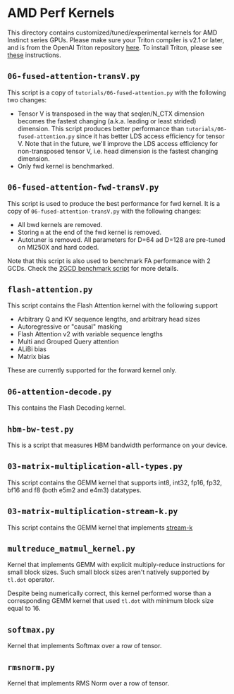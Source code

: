 # AMD Perf Kernels

This directory contains customized/tuned/experimental kernels for AMD Instinct series GPUs.
Please make sure your Triton compiler is v2.1 or later, and is from the OpenAI Triton repository
[here](https://github.com/openai/triton). To install Triton, please see
[these](https://github.com/openai/triton/tree/main?tab=readme-ov-file#install-from-source) instructions.

## `06-fused-attention-transV.py`

This script is a copy of `tutorials/06-fused-attention.py` with the following
two changes:

- Tensor V is transposed in the way that seqlen/N_CTX dimension becomes the
fastest changing (a.k.a. leading or least strided) dimension.
This script produces better performance than `tutorials/06-fused-attention.py`
since it has better LDS access efficiency for tensor V.
Note that in the future, we'll improve the LDS access efficiency for
non-transposed tensor V, i.e. head dimension is the fastest changing dimension.
- Only fwd kernel is benchmarked.

## `06-fused-attention-fwd-transV.py`

This script is used to produce the best performance for fwd kernel.
It is a copy of `06-fused-attention-transV.py` with the following
changes:

- All bwd kernels are removed.
- Storing `m` at the end of the fwd kernel is removed.
- Autotuner is removed. All parameters for D=64 ad D=128 are pre-tuned
on MI250X and hard coded.

Note that this script is also used to benchmark FA performance with 2 GCDs.
Check the [2GCD benchmark script](https://github.com/ROCmSoftwarePlatform/triton/blob/triton-mlir/scripts/amd/benchmark_flash_attention.py) for more details.

## `flash-attention.py`

This script contains the Flash Attention kernel with the following support

- Arbitrary Q and KV sequence lengths, and arbitrary head sizes
- Autoregressive or "causal" masking
- Flash Attention v2 with variable sequence lengths
- Multi and Grouped Query attention
- ALiBi bias
- Matrix bias

These are currently supported for the forward kernel only.

## `06-attention-decode.py`

This contains the Flash Decoding kernel.

## `hbm-bw-test.py`

This is a script that measures HBM bandwidth performance on your device.

## `03-matrix-multiplication-all-types.py`

This script contains the GEMM kernel that supports int8, int32, fp16,
fp32, bf16 and f8 (both e5m2 and e4m3) datatypes.

## `03-matrix-multiplication-stream-k.py`

This script contains the GEMM kernel that implements [stream-k](https://arxiv.org/abs/2301.03598)

## `multreduce_matmul_kernel.py`

Kernel that implements GEMM with explicit multiply-reduce instructions for small block sizes. Such
small block sizes aren't natively supported by `tl.dot` operator.

Despite being numerically correct, this kernel performed worse than a corresponding GEMM kernel that
used `tl.dot` with minimum block size equal to $16$.

## `softmax.py`

Kernel that implements Softmax over a row of tensor.

## `rmsnorm.py`

Kernel that implements RMS Norm over a row of tensor.
